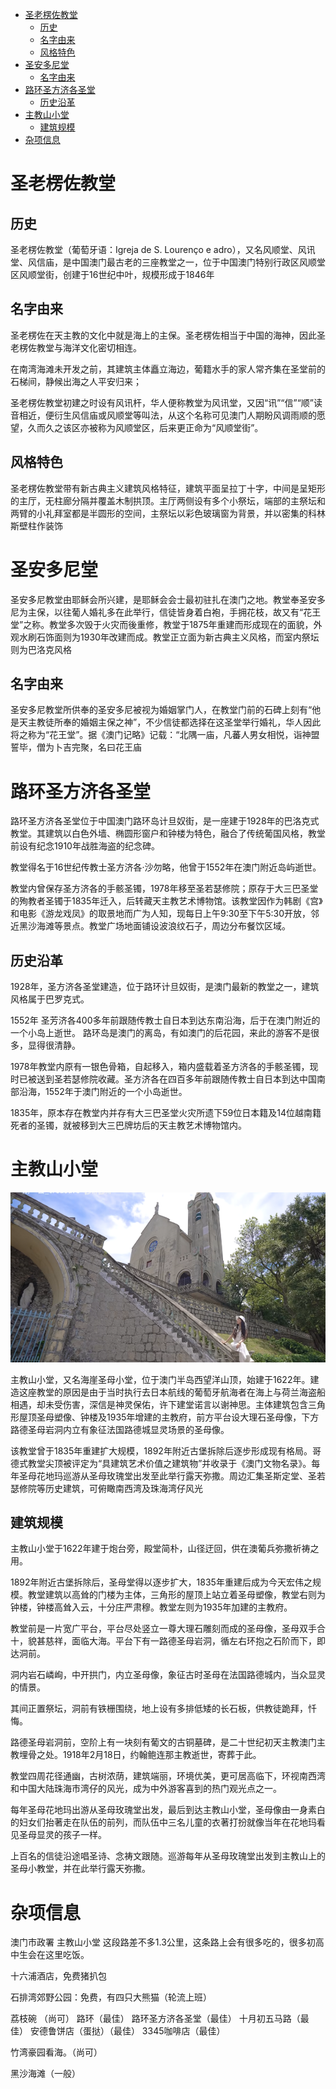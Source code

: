 - [圣老楞佐教堂](#圣老楞佐教堂)
  - [历史](#历史)
  - [名字由来](#名字由来)
  - [风格特色](#风格特色)
- [圣安多尼堂](#圣安多尼堂)
  - [名字由来](#名字由来-1)
- [路环圣方济各圣堂](#路环圣方济各圣堂)
  - [历史沿革](#历史沿革)
- [主教山小堂](#主教山小堂)
  - [建筑规模](#建筑规模)
- [杂项信息](#杂项信息)

# 圣老楞佐教堂

## 历史

圣老楞佐教堂（葡萄牙语：Igreja de S. Lourenço e adro），又名风顺堂、风讯堂、风信庙，是中国澳门最古老的三座教堂之一，位于中国澳门特别行政区风顺堂区风顺堂街，创建于16世纪中叶，规模形成于1846年

## 名字由来

圣老楞佐在天主教的文化中就是海上的主保。圣老楞佐相当于中国的海神，因此圣老楞佐教堂与海洋文化密切相连。

在南湾海滩未开发之前，其建筑主体矗立海边，葡籍水手的家人常齐集在圣堂前的石梯间，静候出海之人平安归来；

圣老楞佐教堂初建之时设有风讯杆，华人便称教堂为风讯堂，又因“讯”“信”“顺”读音相近，便衍生风信庙或风顺堂等叫法，从这个名称可见澳门人期盼风调雨顺的愿望，久而久之该区亦被称为风顺堂区，后来更正命为“风顺堂街”。

## 风格特色

圣老楞佐教堂带有新古典主义建筑风格特征，建筑平面呈拉丁十字，中间是呈矩形的主厅，无柱廊分隔并覆盖木制拱顶。主厅两侧设有多个小祭坛，端部的主祭坛和两臂的小礼拜室都是半圆形的空间，主祭坛以彩色玻璃窗为背景，并以密集的科林斯壁柱作装饰

# 圣安多尼堂

圣安多尼教堂由耶稣会所兴建，是耶稣会会士最初驻扎在澳门之地。教堂奉圣安多尼为主保，以往葡人婚礼多在此举行，信徒皆身着白袍，手拥花枝，故又有“花王堂”之称。教堂多次毁于火灾而後重修，教堂于1875年重建而形成现在的面貌，外观水刷石饰面则为1930年改建而成。教堂正立面为新古典主义风格，而室内祭坛则为巴洛克风格

## 名字由来

圣安多尼教堂所供奉的圣安多尼被视为婚姻掌门人，在教堂门前的石碑上刻有“他是天主教徒所奉的婚姻主保之神”，不少信徒都选择在这圣堂举行婚礼，华人因此将之称为“花王堂”。据《澳门记略》记载：“北隅一庙，凡蕃人男女相悦，诣神盟誓毕，僧为卜吉完聚，名曰花王庙


# 路环圣方济各圣堂

路环圣方济各圣堂位于中国澳门路环岛计旦奴街，是一座建于1928年的巴洛克式教堂。其建筑以白色外墙、椭圆形窗户和钟楼为特色，融合了传统葡国风格，教堂前设有纪念1910年战胜海盗的纪念碑。

教堂得名于16世纪传教士圣方济各·沙勿略，他曾于1552年在澳门附近岛屿逝世。

教堂内曾保存圣方济各的手骸圣镯，1978年移至圣若瑟修院；原存于大三巴圣堂的殉教者圣镯于1835年迁入，后转藏天主教艺术博物馆。该教堂因作为韩剧《宫》和电影《游龙戏凤》的取景地而广为人知，现每日上午9:30至下午5:30开放，邻近黑沙海滩等景点。教堂广场地面铺设波浪纹石子，周边分布餐饮区域。

## 历史沿革

1928年，圣方济各圣堂建造，位于路环计旦奴街，是澳门最新的教堂之一，建筑风格属于巴罗克式。

1552年 圣芳济各400多年前跟随传教士自日本到达东南沿海，后于在澳门附近的一个小岛上逝世。 路环岛是澳门的离岛，有如澳门的后花园，来此的游客不是很多，显得很清静。

1978年教堂内原有一银色骨箱，自起移入，箱内盛载着圣方济各的手骸圣镯，现时已被送到圣若瑟修院收藏。圣方济各在四百多年前跟随传教士自日本到达中国南部沿海，1552年于澳门附近的一个小岛逝世。

1835年，原本存在教堂内并存有大三巴圣堂火灾所遗下59位日本籍及14位越南籍死者的圣镯，就被移到大三巴牌坊后的天主教艺术博物馆内。


# 主教山小堂

![alt text](主教山小堂机位.png)

主教山小堂，又名海崖圣母小堂，位于澳门半岛西望洋山顶，始建于1622年。建造这座教堂的原因是由于当时执行去日本航线的葡萄牙航海者在海上与荷兰海盗船相遇，却未受伤害，深信是神灵保佑，许下建堂诺言以谢神思。主体建筑包含三角形屋顶圣母塑像、钟楼及1935年增建的主教府，前方平台设大理石圣母像，下方路德圣母岩洞内立有象征法国路德城显灵场景的圣母像。

该教堂曾于1835年重建扩大规模，1892年附近古堡拆除后逐步形成现有格局。哥德式教堂尖顶被评定为“具建筑艺术价值之建筑物”并收录于《澳门文物名录》。每年圣母花地玛巡游从圣母玫瑰堂出发至此举行露天弥撒。周边汇集圣斯定堂、圣若瑟修院等历史建筑，可俯瞰南西湾及珠海湾仔风光

## 建筑规模

主教山小堂于1622年建于炮台旁，殿堂简朴，山径迂回，供在澳葡兵弥撒祈祷之用。

1892年附近古堡拆除后，圣母堂得以逐步扩大，1835年重建后成为今天宏伟之规模。教堂建筑以高耸的门楼为主体，三角形的屋顶上站立着圣母塑像，教堂右则为钟楼，钟楼高耸入云，十分庄严肃穆。教堂左则为1935年加建的主教府。

教堂前是一片宽广平台，平台尽处竖立一尊大理石雕刻而成的圣母像，圣母双手合十，貌甚慈祥，面临大海。平台下有一路德圣母岩洞，循左右环抱之石阶而下，即达洞前。

洞内岩石嶙峋，中开拱门，内立圣母像，象征古时圣母在法国路德城内，当众显灵的情景。

其间正置祭坛，洞前有铁栅围绕，地上设有多排低矮的长石板，供教徒跪拜，忏悔。

路德圣母岩洞前，空阶上有一块刻有葡文的古铜墓碑，是二十世纪初天主教澳门主教埋骨之处。1918年2月18日，约翰鲍连那主教逝世，寄葬于此。

教堂四周花径通幽，古树浓荫，建筑端丽，环境优美，更可居高临下，环视南西湾和中国大陆珠海市湾仔的风光，成为中外游客喜到的热门观光点之一。

每年圣母花地玛出游从圣母玫瑰堂出发，最后到达主教山小堂，圣母像由一身素白的妇女们抬著走在队伍的前列，而队伍中三名儿童的衣著打扮就像当年在花地玛看见圣母显灵的孩子一样。

上百名的信徒沿途唱圣诗、念祷文跟随。巡游每年从圣母玫瑰堂出发到主教山上的圣母小教堂，并在此举行露天弥撒。


# 杂项信息

澳门市政署 主教山小堂 这段路差不多1.3公里，这条路上会有很多吃的，很多初高中生会在这里吃饭。

十六浦酒店，免费猪扒包

石排湾郊野公园：免费，有四只大熊猫（轮流上班）

荔枝碗 （尚可） 路环（最佳） 路环圣方济各圣堂（最佳）  十月初五马路（最佳）   安德鲁饼店（蛋挞）（最佳）  3345咖啡店（最佳）

竹湾豪园看海。（尚可）

黑沙海滩（一般）

